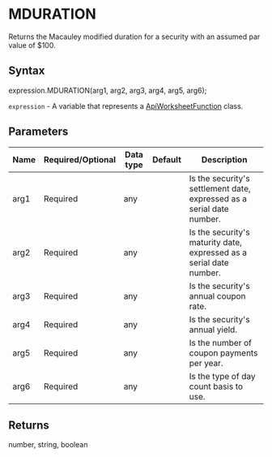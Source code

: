 # MDURATION

Returns the Macauley modified duration for a security with an assumed par value of $100.

## Syntax

expression.MDURATION(arg1, arg2, arg3, arg4, arg5, arg6);

`expression` - A variable that represents a [ApiWorksheetFunction](../ApiWorksheetFunction.md) class.

## Parameters

| **Name** | **Required/Optional** | **Data type** | **Default** | **Description** |
| ------------- | ------------- | ------------- | ------------- | ------------- |
| arg1 | Required | any |  | Is the security's settlement date, expressed as a serial date number. |
| arg2 | Required | any |  | Is the security's maturity date, expressed as a serial date number. |
| arg3 | Required | any |  | Is the security's annual coupon rate. |
| arg4 | Required | any |  | Is the security's annual yield. |
| arg5 | Required | any |  | Is the number of coupon payments per year. |
| arg6 | Required | any |  | Is the type of day count basis to use. |

## Returns

number, string, boolean